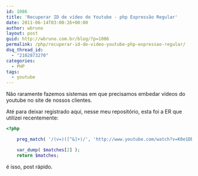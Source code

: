 ```yaml
---
id: 1086
title: 'Recuperar ID de vídeo do Youtube - php Expressão Regular'
date: 2011-06-14T03:00:26+00:00
author: wbruno
layout: post
guid: http://wbruno.com.br/blog/?p=1086
permalink: /php/recuperar-id-de-video-youtube-php-expressao-regular/
dsq_thread_id:
  - "2102873270"
categories:
  - PHP
tags:
  - youtube
---
```

Não raramente fazemos sistemas em que precisamos embedar vídeos do youtube no site de nossos clientes.

<!--more-->

Até para deixar registrado aqui, nesse meu repositório, esta foi a ER que utilizei recentemente:

``` php
<?php

    preg_match( '/(v=)([^&]+)/', 'http://www.youtube.com/watch?v=K0e1DbvE0bg&feature=topvideos_music', $matches );

    var_dump( $matches[2] );
    return $matches;
```

é isso, post rápido.
